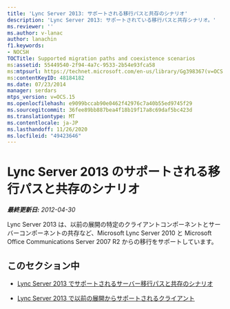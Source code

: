 ```yaml
---
title: 'Lync Server 2013: サポートされる移行パスと共存のシナリオ'
description: 'Lync Server 2013: サポートされている移行パスと共存シナリオ。'
ms.reviewer: ''
ms.author: v-lanac
author: lanachin
f1.keywords:
- NOCSH
TOCTitle: Supported migration paths and coexistence scenarios
ms:assetid: 55449540-2f94-4a7c-9533-2b54e93fca58
ms:mtpsurl: https://technet.microsoft.com/en-us/library/Gg398367(v=OCS.15)
ms:contentKeyID: 48184182
ms.date: 07/23/2014
manager: serdars
mtps_version: v=OCS.15
ms.openlocfilehash: e9099bccab90e0462f42976c7a40b55ed9745f29
ms.sourcegitcommit: 36fee89bb887bea4f18b19f17a8c69daf5bc423d
ms.translationtype: MT
ms.contentlocale: ja-JP
ms.lasthandoff: 11/26/2020
ms.locfileid: "49423646"
---
```

# <a name="supported-migration-paths-and-coexistence-scenarios-in-lync-server-2013"></a>Lync Server 2013 のサポートされる移行パスと共存のシナリオ

<div data-xmlns="http://www.w3.org/1999/xhtml">

<div class="topic" data-xmlns="http://www.w3.org/1999/xhtml" data-msxsl="urn:schemas-microsoft-com:xslt" data-cs="https://msdn.microsoft.com/">

<div data-asp="https://msdn2.microsoft.com/asp">



</div>

<div id="mainSection">

<div id="mainBody">

<span> </span>

_**最終更新日:** 2012-04-30_

Lync Server 2013 は、以前の展開の特定のクライアントコンポーネントとサーバーコンポーネントの共存など、Microsoft Lync Server 2010 と Microsoft Office Communications Server 2007 R2 からの移行をサポートしています。

<div>

## <a name="in-this-section"></a>このセクション中

  - [Lync Server 2013 でサポートされるサーバー移行パスと共存のシナリオ](lync-server-2013-supported-server-migration-paths-and-coexistence-scenarios.md)

  - [Lync Server 2013 で以前の展開からサポートされるクライアント](lync-server-2013-supported-clients-from-previous-deployments.md)

</div>

</div>

<span> </span>

</div>

</div>

</div>


